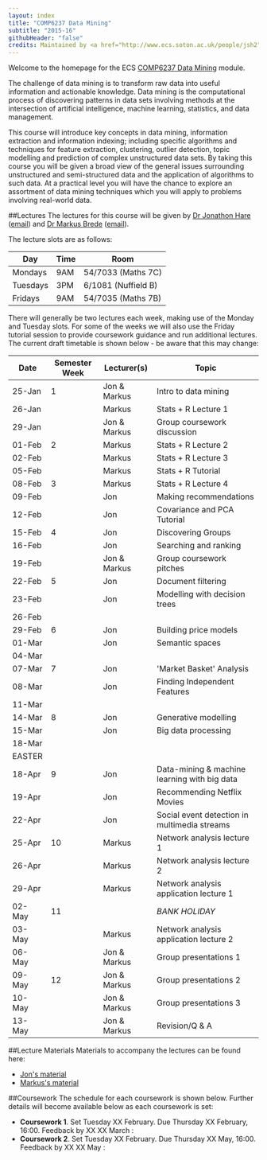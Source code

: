 ```yaml
---
layout: index
title: "COMP6237 Data Mining"
subtitle: "2015-16"
githubHeader: "false"
credits: Maintained by <a href="http://www.ecs.soton.ac.uk/people/jsh2">Dr Jonathon Hare</a>.
---
```


Welcome to the homepage for the ECS [COMP6237 Data Mining](https://secure.ecs.soton.ac.uk/module/COMP6237) module.

The challenge of data mining is to transform raw data into useful information and actionable knowledge. Data mining is the computational process of discovering patterns in data sets involving methods at the intersection of artificial intelligence, machine learning, statistics, and data management. 

This course will introduce key concepts in data mining, information extraction and information indexing; including specific algorithms and techniques for feature extraction, clustering, outlier detection, topic modelling and prediction of complex unstructured data sets. By taking this course you will be given a broad view of the general issues surrounding unstructured and semi-structured data and the application of algorithms to such data. At a practical level you will have the chance to explore an assortment of data mining techniques which you will apply to problems involving real-world data. 

##Lectures
The lectures for this course will be given by <a href="http://www.ecs.soton.ac.uk/people/jsh2">Dr Jonathon Hare</a> ([email](mailto:jsh2@ecs.soton.ac.uk)) and <a href="http://www.ecs.soton.ac.uk/people/mb8">Dr Markus Brede</a> ([email](mailto:mb8@ecs.soton.ac.uk)). 

The lecture slots are as follows:

Day       | Time | Room   
----------|------|-----------------------
Mondays   | 9AM  | 54/7033 (Maths 7C)
Tuesdays  | 3PM  | 6/1081 (Nuffield B)
Fridays   | 9AM  | 54/7035 (Maths 7B)

There will generally be two lectures each week, making use of the Monday and Tuesday slots. For some of the weeks we will also use the Friday tutorial session to provide coursework guidance and run additional lectures. The current draft timetable is shown below - be aware that this may change:

Date   | Semester Week | Lecturer(s)  | Topic                                        | 
-------|---------------|--------------|----------------------------------------------|
25-Jan | 1             | Jon & Markus | Intro to data mining                         | 
26-Jan |               | Markus       | Stats + R Lecture 1                          | 
29-Jan |               | Jon & Markus | Group coursework discussion                  | 
01-Feb | 2             | Markus       | Stats + R Lecture 2                          |  
02-Feb |               | Markus       | Stats + R Lecture 3                          | 
05-Feb |               | Markus       | Stats + R Tutorial                           | 
08-Feb | 3             | Markus       | Stats + R Lecture 4                          | 
09-Feb |               | Jon          | Making recommendations                       | 
12-Feb |               | Jon          | Covariance and PCA Tutorial                  | 
15-Feb | 4             | Jon          | Discovering Groups                           | 
16-Feb |               | Jon          | Searching and ranking                        | 
19-Feb |               | Jon & Markus | Group coursework pitches                     | 
22-Feb | 5             | Jon          | Document filtering                           | 
23-Feb |               | Jon          | Modelling with decision trees                | 
26-Feb |               |              |                                              | 
29-Feb | 6             | Jon          | Building price models                        | 
01-Mar |               | Jon          | Semantic spaces                              | 
04-Mar |               |              |                                              | 
07-Mar | 7             | Jon          | 'Market Basket' Analysis                     | 
08-Mar |               | Jon          | Finding Independent Features                 | 
11-Mar |               |              |                                              | 
14-Mar | 8             | Jon          | Generative modelling                         | 
15-Mar |               | Jon          | Big data processing                          | 
18-Mar |               |              |                                              | 
EASTER |               |              |                                              | 
18-Apr | 9             | Jon          | Data-mining & machine learning with big data | 
19-Apr |               | Jon          | Recommending Netflix Movies                  | 
22-Apr |               | Jon          | Social event detection in multimedia streams | 
25-Apr | 10            | Markus       | Network analysis lecture 1                   | 
26-Apr |               | Markus       | Network analysis lecture 2                   | 
29-Apr |               | Markus       | Network analysis application lecture 1       | 
02-May | 11            |              | *BANK HOLIDAY*                               | 
03-May |               | Markus       | Network analysis application lecture 2       | 
06-May |               | Jon & Markus | Group presentations 1                        | 
09-May | 12            | Jon & Markus | Group presentations 2                        | 
10-May |               | Jon & Markus | Group presentations 3                        | 
13-May |               | Jon & Markus | Revision/Q & A                               |

##Lecture Materials
Materials to accompany the lectures can be found here:

* [Jon's material](jon.html)
* [Markus's material](markus.html)

##Coursework
The schedule for each coursework is shown below. Further details will become available below as each coursework is set:

* **Coursework 1**. Set Tuesday XX February. Due Thursday XX February, 16:00. Feedback by XX XX March : 
* **Coursework 2**. Set Tuesday XX February. Due Thursday XX May, 16:00. Feedback by XX XX May : 

